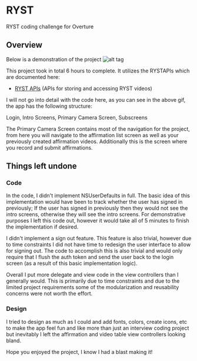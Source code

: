 # RYST
RYST coding challenge for Overture

## Overview
Below is a demonstration of the project
![alt tag](https://github.com/Javier27/RYST/blob/master/RYSTRecording.gif)

This project took in total 6 hours to complete. 
It utilizes the RYSTAPIs which are documented here:
- [RYST APIs](https://gist.github.com/alloy-d/29cb57765ace223d6350) (APIs for storing and accessing RYST videos)

I will not go into detail with the code here, as you can see in the above gif, the app has the following structure:

Login, Intro Screens, Primary Camera Screen, Subscreens

The Primary Camera Screen contains most of the navigation for the project, from here you will navigate to the affirmation list screen as well as your previously created affirmation videos. Additionally this is the screen where you record and submit affirmations.

## Things left undone
### Code
In the code, I didn't implement NSUserDefaults in full. The basic idea of this implementation would have been to track whether the user has signed in previously; If the user has signed in previously then they would not see the intro screens, otherwise they will see the intro screens. For demonstrative purposes I left this code out, however it would take all of 5 minutes to finish the implementation if desired.

I didn't implement a sign out feature. This feature is also trivial, however due to time constraints I did not have time to redesign the user interface to allow for signing out. The code to accomplish this is also trivial and would only require that I flush the auth token and send the user back to the login screen (as a result of this basic implementation logic).

Overall I put more delegate and view code in the view controllers than I generally would. This is primarily due to time constraints and due to the limited project requirements some of the modularization and reusability concerns were not worth the effort.

### Design
I tried to design as much as I could and add fonts, colors, create icons, etc to make the app feel fun and like more than just an interview coding project but inevitably I left the affirmation and video table view controllers looking bland.

Hope you enjoyed the project, I know I had a blast making it!
